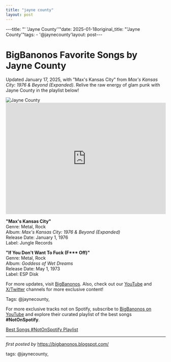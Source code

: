 ```yaml
---
title: "jayne county"
layout: post
---
```

---title: "' 'Jayne County''"date: 2025-01-18original_title: "'Jayne County'"tags:  - '@jaynecounty'layout: post---<!-- Title of the Post --><h1 >BigBanonos Favorite Songs by Jayne County</h1> <!-- Introductory Text --><p >Updated January 17, 2025, with "Max's Kansas City" from <em>Max's Kansas City: 1976 & Beyond (Expanded)</em>. Relive the raw energy of glam punk with Jayne County in the playlist below!</p> <!-- Featured Image --><div > <img src="https://i.scdn.co/image/ab67616d00001e024a4321073537e988beb786f4" alt="Jayne County" /></div> <!-- Spotify Embed --><div > <iframe src="https://open.spotify.com/embed/playlist/3QPC8MGYMx2SCTMrBwKKuO?utm_source=generator" width="100%" height="352" frameborder="0" allowfullscreen="" allow="autoplay; clipboard-write; encrypted-media; fullscreen; picture-in-picture" loading="lazy"></iframe></div> <!-- Song Information --><div > <p><strong>"Max's Kansas City"</strong><br> Genre: Metal, Rock<br> Album: <em>Max's Kansas City: 1976 & Beyond (Expanded)</em><br> Release Date: January 1, 1976<br> Label: Jungle Records</p> <p><strong>"If You Don't Want To Fuck (F*** Off)"</strong><br> Genre: Metal, Rock<br> Album: <em>Goddess of Wet Dreams</em><br> Release Date: May 1, 1973<br> Label: ESP Disk</p></div> <!-- Footer Links --><div > <p>For more updates, visit <a href="https://bigbanonos.blogspot.com/" target="_blank">BigBanonos</a>. Also, check out our <a href="https://www.youtube.com/@BigBanonos" target="_blank">YouTube</a> and <a href="https://x.com/bigbanonos" target="_blank">X/Twitter</a> channels for more exclusive content!</p></div> <!-- Tags --><p >Tags: @jaynecounty,</p><!--Subscribe and Playlist Links--><div>    <p>For more exclusive tracks not on Spotify, subscribe to <a href="https://www.youtube.com/@BigBanonos" target="_blank">BigBanonos on YouTube</a> and explore their curated playlist of the best songs <strong>#NotOnSpotify</strong>.</p>    <p><a href="https://www.youtube.com/playlist?list=PLtuNtuTatqI0kFahUCbtbfenC_ET5O_tr" target="_blank">Best Songs #NotOnSpotify Playlist<br /></a></p></div><hr /><p><em>first posted by</em> <a href="https://bigbanonos.blogspot.com/" rel="noopener" target="_new">https://bigbanonos.blogspot.com/</a></p><p>tags: @jaynecounty,</p>
